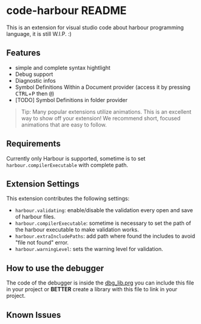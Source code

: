 # code-harbour README

This is an extension for visual studio code about harbour programming language, it is still W.I.P. :)

## Features

- simple and complete syntax hightlight
- Debug support
- Diagnostic infos
- Symbol Definitions Within a Document provider (access it by pressing <kbd>CTRL</kbd>+<kbd>P</kbd> then <kbd>@</kbd>)
- [TODO] Symbol Definitions in folder provider

> Tip: Many popular extensions utilize animations. This is an excellent way to show off your extension! We recommend short, focused animations that are easy to follow.

## Requirements

Currently only Harbour is supported, sometime is to set `harbour.compilerExecutable` with complete path.

## Extension Settings
This extension contributes the following settings:

* `harbour.validating`: enable/disable the validation every open and save of harbour files.
* `harbour.compilerExecutable`: sometime is necessary to set the path of the harbour executable to make validation works.
* `harbour.extraIncludePaths`: add path where found the includes to avoid "file not found" error.
* `harbour.warningLevel`: sets the warning level for validation.


## How to use the debugger<a name="DEBUG"></a>
The code of the debugger is inside the [dbg_lib.prg](../test/dbg_lib.prg) you can include this file in your project or **BETTER** create a library with this file to link in your project.

## Known Issues

